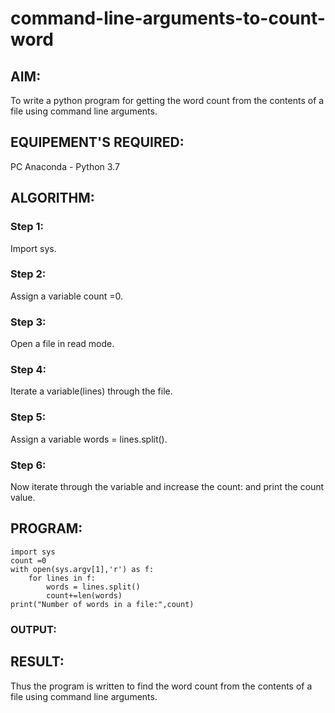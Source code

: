 # command-line-arguments-to-count-word
## AIM:
To write a python program for getting the word count from the contents of a file using command line arguments.
## EQUIPEMENT'S REQUIRED: 
PC
Anaconda - Python 3.7
## ALGORITHM: 
### Step 1:
Import sys.

### Step 2: 
Assign a variable count =0.
 
### Step 3: 
Open a file in read mode.

### Step 4:  
Iterate a variable(lines) through the file.

### Step 5: 
Assign a variable words = lines.split().

### Step 6: 
Now iterate through the variable and increase the count: and print the count value.

## PROGRAM:
~~~
import sys
count =0
with open(sys.argv[1],'r') as f:
    for lines in f:
        words = lines.split()
        count+=len(words)
print("Number of words in a file:",count)  
~~~

### OUTPUT:





## RESULT:
Thus the program is written to find the word count from the contents of a file using command line arguments.
